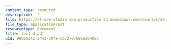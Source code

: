 ```yaml
---
content_type: resource
description: ''
file: https://ol-ocw-studio-app-production.s3.amazonaws.com/courses/20-410j-molecular-cellular-and-tissue-biomechanics-be-410j-spring-2003/90bb0342244330fecd72076868264b86_lec1_d.pdf
file_type: application/pdf
resourcetype: Document
title: lec1_d.pdf
uid: 90bb0342-2443-30fe-cd72-076868264b86
---
```

